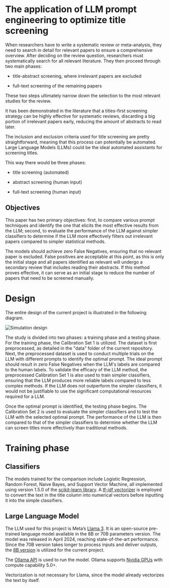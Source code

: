 # The application of LLM prompt engineering to optimize title screening 
When researchers have to write a systematic review or meta-analysis, they need to search in detail for relevant papers to ensure a comprehensive overview. After deciding on the review question, researchers must systematically search for all relevant literature. They then proceed through two main phases: 

- title-abstract screening, where irrelevant papers are excluded

- full-text screening of the remaining papers 

These two steps ultimately narrow down the selection to the most relevant studies for the review.

It has been demonstrated in the literature that a titles-first screening strategy can be highly effective for systematic reviews, discarding a big portion of irrelevant papers early, reducing the amount of abstracts to read later. 

The inclusion and exclusion criteria used for title screening are pretty straightforward, meaning that this process can potentially be automated. Large Language Models (LLMs) could be the ideal automated assistants for screening titles. 

This way there would be three phases:

- title screening (automated)

- abstract screening (human input)

- full-text screening (human input)

## Objectives
This paper has two primary objectives: first, to compare various prompt techniques and identify the one that elicits the most effective results from the LLM; second, to evaluate the performance of the LLM against simpler classifiers to determine if the LLM more effectively filters out irrelevant papers compared to simpler statistical methods. 

The models should achieve zero False Negatives, ensuring that no relevant paper is excluded. False positives are acceptable at this point, as this is only the initial stage and all papers identified as relevant will undergo a secondary review that includes reading their abstracts. 
If this method proves effective, it can serve as an initial stage to reduce the number of papers that need to be screened manually.

# Design
The entire design of the current project is illustrated in the following diagram. 

![Simulation design](https://github.com/GiuliMigliore/LLMs-title-exclusion/assets/154629511/dfecd8fa-f577-4aea-ae31-c52bf27bffb1)

The study is divided into two phases: a training phase and a testing phase. For the training phase, the Calibration Set 1 is utilized. The dataset is first preprocessed, as detailed in the "data" folder of the current repository. Next, the preprocessed dataset is used to conduct multiple trials on the LLM with different prompts to identify the optimal prompt. The ideal prompt should result in zero False Negatives when the LLM's labels are compared to the human labels. To validate the efficacy of the LLM method, the preprocessed Calibration Set 1 is also used to train simpler classifiers, ensuring that the LLM produces more reliable labels compared to less complex methods. If the LLM does not outperform the simpler classifiers, it would not be justifiable to use the significant computational resources required for a LLM.

Once the optimal prompt is identified, the testing phase begins. The Calibration Set 2 is used to evaluate the simpler classifiers and to test the LLM with the selected optimal prompt. The performance of the LLM is then compared to that of the simpler classifiers to determine whether the LLM can screen titles more effectively than traditional methods.

# Training phase

## Classifiers
The models trained for the comparison include Logistic Regression, Random Forest, Naive Bayes, and Support Vector Machine, all implemented using version 1.5.0 of the [scikit-learn library](https://scikit-learn.org/stable/).
A [tf-idf vectorizer](https://scikit-learn.org/stable/modules/generated/sklearn.feature_extraction.text.TfidfVectorizer.html) is employed to convert the text in the title column into numerical vectors before inputting it into the simple classifiers. 

## Large Language Model
The LLM used for this project is Meta’s [Llama 3](https://ai.meta.com/blog/meta-llama-3/). It is an open-source pre-trained language model available in the 8B or 70B parameters version. The model was released in April 2024, reaching state-of-the-art performance. Since the 70B version takes longer to process inputs and deliver outputs, the [8B version](https://ollama.com/library/llama3:8b) is utilized for the current project. 

The [Ollama API](https://github.com/ollama/ollama/blob/main/docs/api.md) is used to run the model. Ollama supports [Nvidia GPUs](https://github.com/ollama/ollama/blob/main/docs/gpu.md) with compute capability 5.0+. 

Vectorization is not necessary for Llama, since the model already vectorizes the text by itself.

